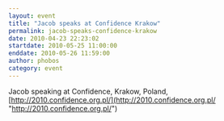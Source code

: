 ```yaml
---
layout: event
title: "Jacob speaks at Confidence Krakow"
permalink: jacob-speaks-confidence-krakow
date: 2010-04-23 22:23:02
startdate: 2010-05-25 11:00:00
enddate: 2010-05-26 11:59:00
author: phobos
category: event
---
```


Jacob speaking at Confidence, Krakow, Poland, [http://2010.confidence.org.pl/](http://2010.confidence.org.pl/ "http://2010.confidence.org.pl/")
